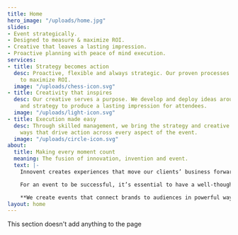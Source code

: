 ```yaml
---
title: Home
hero_image: "/uploads/home.jpg"
slides:
- Event strategically.
- Designed to measure & maximize ROI.
- Creative that leaves a lasting impression.
- Proactive planning with peace of mind execution.
services:
- title: Strategy becomes action
  desc: Proactive, flexible and always strategic. Our proven processes are designed
    to maximize ROI.
  image: "/uploads/chess-icon.svg"
- title: Creativity that inspires
  desc: Our creative serves a purpose. We develop and deploy ideas around your objectives
    and strategy to produce a lasting impression for attendees.
  image: "/uploads/light-icon.svg"
- title: Execution made easy
  desc: Through skilled management, we bring the strategy and creative to life in
    ways that drive action across every aspect of the event.
  image: "/uploads/circle-icon.svg"
about:
  title: Making every moment count
  meaning: The fusion of innovation, invention and event.
  text: |-
    Innovent creates experiences that move our clients’ business forward. Our clients are inundated with other projects and need their events to produce results, but they lack the time and resources to focus on the strategic and creative aspects of every event. Innovent fixes this issue with proactive and comprehensive services that have been proven successful time and time again.

    For an event to be successful, it’s essential to have a well-thought out and objective-focused roadmap. This roadmap is connective from the time the event conceives until long after the last attendee departs. This tactical approach creates a stronger connection between your brand and attendees, and is what we refer to as an event continuum.

    **We create events that connect brands to audiences in powerful ways. Every service we offer throughout the event continuum roadmap is uniquely designed to deliver a seamless and integrated story and ultimately, maximize ROI.**
layout: home
---
```


This section doesn't add anything to the page

